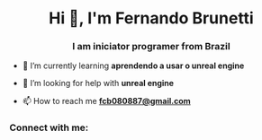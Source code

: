 <h1 align="center">Hi 👋, I'm Fernando Brunetti</h1>
<h3 align="center">I am iniciator programer from Brazil</h3>

- 🌱 I’m currently learning **aprendendo a usar o unreal engine**

- 🤝 I’m looking for help with **unreal engine**

- 📫 How to reach me **fcb080887@gmail.com**

<h3 align="left">Connect with me:</h3>
<p align="left">
</p>
